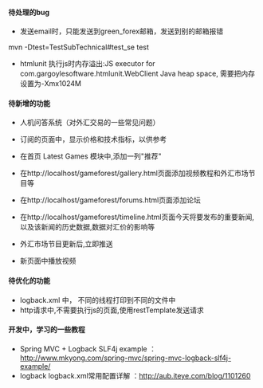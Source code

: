 #### 待处理的bug
+ 发送email时，只能发送到green_forex邮箱，发送到别的邮箱报错


mvn -Dtest=TestSubTechnical#test_se test

+ htmlunit 执行js时内存溢出:JS executor for com.gargoylesoftware.htmlunit.WebClient Java heap space, 需要把内存设置为-Xmx1024M

#### 待新增的功能
+ 人机问答系统（对外汇交易的一些常见问题）
+ 订阅的页面中，显示价格和技术指标，以供参考
+ 在首页 Latest Games 模块中,添加一列"推荐"
+ 在http://localhost/gameforest/gallery.html页面添加视频教程和外汇市场节目等
+ 在http://localhost/gameforest/forums.html页面添加论坛
+ 在http://localhost/gameforest/timeline.html页面今天将要发布的重要新闻,以及该新闻的历史数据,数据对汇价的影响等

+ 外汇市场节目更新后,立即推送
+ 新页面中播放视频

#### 待优化的功能
+ logback.xml 中， 不同的线程打印到不同的文件中
+ http请求中,不需要执行js的页面,使用restTemplate发送请求

#### 开发中，学习的一些教程
+ Spring MVC + Logback SLF4j example ：http://www.mkyong.com/spring-mvc/spring-mvc-logback-slf4j-example/
+ logback logback.xml常用配置详解 ：http://aub.iteye.com/blog/1101260